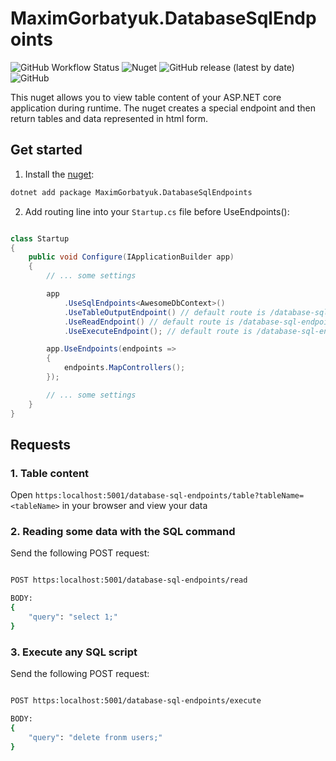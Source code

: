 # MaximGorbatyuk.DatabaseSqlEndpoints

![GitHub Workflow Status](https://img.shields.io/github/workflow/status/maximgorbatyuk/MaximGorbatyuk.DatabaseSqlEndpoints/Build%20and%20test) ![Nuget](https://img.shields.io/nuget/dt/MaximGorbatyuk.DatabaseSqlEndpoints) ![GitHub release (latest by date)](https://img.shields.io/github/v/release/maximgorbatyuk/MaximGorbatyuk.DatabaseSqlEndpoints) ![GitHub](https://img.shields.io/github/license/maximgorbatyuk/MaximGorbatyuk.DatabaseSqlEndpoints)

This nuget allows you to view table content of your ASP.NET core application during runtime. The nuget creates a special endpoint and then return tables and data represented in html form.

## Get started

1. Install the [nuget](https://www.nuget.org/packages/MaximGorbatyuk.DatabaseSqlEndpoints/):

```bash
dotnet add package MaximGorbatyuk.DatabaseSqlEndpoints
```

2. Add routing line into your `Startup.cs` file before UseEndpoints():

```csharp

class Startup
{
    public void Configure(IApplicationBuilder app)
    {
        // ... some settings

        app
            .UseSqlEndpoints<AwesomeDbContext>() 
            .UseTableOutputEndpoint() // default route is /database-sql-endpoints/table
            .UseReadEndpoint() // default route is /database-sql-endpoints/read
            .UseExecuteEndpoint(); // default route is /database-sql-endpoints/execute

        app.UseEndpoints(endpoints =>
        {
            endpoints.MapControllers();
        });

        // ... some settings
    }
}

```

## Requests

### 1. Table content

Open `https:localhost:5001/database-sql-endpoints/table?tableName=<tableName>` in your browser and view your data

### 2. Reading some data with the SQL command

Send the following POST request:

```bash

POST https:localhost:5001/database-sql-endpoints/read

BODY:
{
    "query": "select 1;"
}

```

### 3. Execute any SQL script

Send the following POST request:

```bash

POST https:localhost:5001/database-sql-endpoints/execute

BODY:
{
    "query": "delete fronm users;"
}

```
